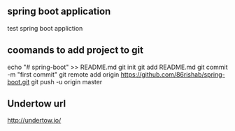 spring boot application
----------------------

test spring boot appliction


coomands to add project to git
-----------------------------
echo "# spring-boot" >> README.md
git init
git add README.md
git commit -m "first commit"
git remote add origin https://github.com/86rishab/spring-boot.git
git push -u origin master

Undertow url
-----------
http://undertow.io/